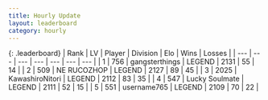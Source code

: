 ```yaml
---
title: Hourly Update
layout: leaderboard
category: hourly
---
```


{: .leaderboard}
| Rank | LV | Player | Division | Elo | Wins | Losses |
| --- | --- | --- | --- | --- | --- | --- |
| <span data-change="0">1</span> | 756 | <span title="ID: 92077">gangsterthings</span> | LEGEND | <span data-change="0">2131</span> | <span data-change="0">55</span> | <span data-change="0">14</span> |
| <span data-change="0">2</span> | 509 | <span title="ID: 335720">NE RUCOZHOP</span> | LEGEND | <span data-change="0">2127</span> | <span data-change="0">89</span> | <span data-change="0">45</span> |
| <span data-change="0">3</span> | 2025 | <span title="ID: 164871">KawashiroNitori</span> | LEGEND | <span data-change="0">2112</span> | <span data-change="0">83</span> | <span data-change="0">35</span> |
| <span data-change="2">4</span> | 547 | <span title="ID: 518429">Lucky Soulmate</span> | LEGEND | <span data-change="4">2111</span> | <span data-change="1">52</span> | <span data-change="0">15</span> |
| <span data-change="-1">5</span> | 551 | <span title="ID: 188640">username765</span> | LEGEND | <span data-change="0">2109</span> | <span data-change="0">70</span> | <span data-change="0">22</span> |
